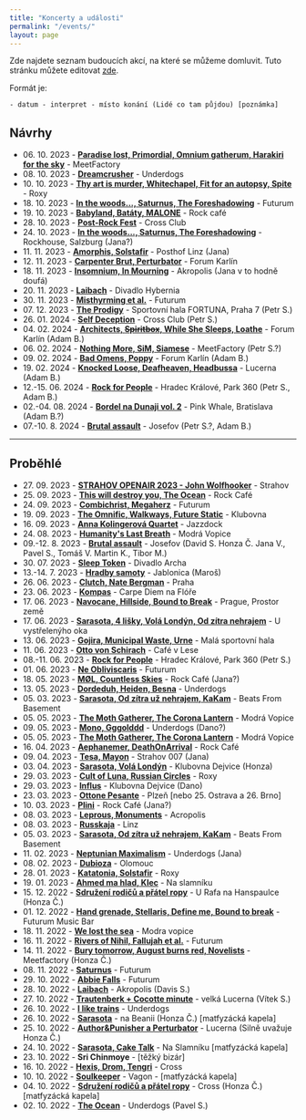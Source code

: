```yaml
---
title: "Koncerty a události"
permalink: "/events/"
layout: page
---
```


Zde najdete seznam budoucích akcí, na které se můžeme domluvit. Tuto stránku
můžete editovat [zde](https://github.com/yagarea/blackblog/blob/master/pages/events.md).

Formát je:

```
- datum - interpret - místo konání (Lidé co tam půjdou) [poznámka]
```

## Návrhy
- 06\. 10\. 2023 - **[Paradise lost, Primordial, Omnium gatherum, Harakiri for the sky](https://obscure.cz/cs/tickets/detail/id/545)** - MeetFactory
- 08\. 10\. 2023 - **[Dreamcrusher](https://www.heartnoize.cz/dreamcrusher-kill-alters-prague-concert-2023/)** - Underdogs
- 10\. 10\. 2023 - **[Thy art is murder, Whitechapel, Fit for an autopsy, Spite](https://obscure.cz/cs/tickets/detail/id/586)** - Roxy
- 18\. 10\. 2023 - **[In the woods..., Saturnus, The Foreshadowing](https://obscure.cz/cs/tickets/detail/id/620)** - Futurum
- 19\. 10\. 2023 - **[Babyland, Batáty, MALONE](https://allevents.in/prague/babyland-bat%C3%A1ty-malone-rock-caf%C3%A9-prague/200025391363636#)** - Rock café
- 28\. 10\. 2023 - **[Post-Rock Fest](https://fb.me/e/1bQ7x4Pdr)** - Cross Club
- 24\. 10\. 2023 - **[In the woods..., Saturnus, The Foreshadowing](https://www.rockhouse.at/Veranstaltungen//in-the-woods-nor-saturnus-den-the-foreshadowing-ita::4597)** - Rockhouse, Salzburg (Jana?)
- 11\. 11\. 2023 - **[Amorphis, Solstafir](https://www.posthof.at/programm/programm/article/amorphis-halo-tour-2023/)** - Posthof Linz (Jana)
- 12\. 11\. 2023 - **[Carpenter Brut, Perturbator](https://obscure.cz/cs/tickets/detail/id/580)** - Forum Karlín
- 18\. 11\. 2023 - **[Insomnium, In Mourning](https://obscure.cz/cs/tickets/detail/id/611)** - Akropolis (Jana v to hodně doufá)
- 20\. 11\. 2023 - **[Laibach](https://obscure.cz/cs/tickets/detail/id/593)** - Divadlo Hybernia
- 30\. 11\. 2023 - **[Misthyrming et al.](https://obscure.cz/cs/tickets/detail/id/590)** - Futurum 
- 07\. 12\. 2023 - **[The Prodigy](https://www.ticketmaster.cz/event/the-prodigy-vstupenky/47687)** - Sportovní hala FORTUNA, Praha 7 (Petr S.)
- 26\. 01\. 2024 - **[Self Deception](https://goout.net/en/self-deception/szvdxgw/)** - Cross Club (Petr S.)
- 04\. 02\. 2024 - **[Architects, ~~Spiritbox~~, While She Sleeps, Loathe](https://fb.me/e/3Rg2C91Rr)** - Forum Karlín (Adam B.)
- 06\. 02\. 2024 - **[Nothing More, SiM, Siamese](https://goout.net/cs/nothing-more%2Bspecial-guests/szlmwnw/)** - MeetFactory (Petr S.?)
- 09\. 02\. 2024 - **[Bad Omens, Poppy](https://rockforpeople.cz/en/concert/bad-omens-3/)** - Forum Karlín (Adam B.)
- 19\. 02\. 2024 - **[Knocked Loose, Deafheaven, Headbussa](https://obscure.cz/cs/tickets/detail/id/670)** - Lucerna (Adam B.)
- 12\.-15\. 06\. 2024 - **[Rock for People](https://rockforpeople.cz/)** - Hradec Králové, Park 360 (Petr S., Adam B.)
- 02\.-04\. 08\. 2024 - **[Bordel na Dunaji vol. 2](https://fb.me/e/3IOGL2DYu)** - Pink Whale, Bratislava (Adam B.?)
- 07\.-10\. 8\. 2024 - **[Brutal assault](https://brutalassault.cz/cs)** - Josefov (Petr S.?, Adam B.)

---

## Proběhlé
- 27\. 09\. 2023 - **[STRAHOV OPENAIR 2023 - John Wolfhooker](https://www.strahovopenair.cz/)** - Strahov
- 25\. 09\. 2023 - **[This will destroy you, The Ocean](https://obscure.cz/cs/tickets/detail/id/607)** - Rock Café
- 24\. 09\. 2023 - **[Combichrist, Megaherz](https://obscure.cz/cs/tickets/detail/id/583)** - Futurum
- 19\. 09\. 2023 - **[The Omnific, Walkways, Future Static](https://goout.net/cs/the-omnific%2Bwalkways%2Bfuture-static/szqmsgw/?fbclid=IwAR3GlB5lxQdA_Xk-zaOJ50t_H8Cy7dN_fUaTaGhIxh0v6G4BXcxLYdDh8K0)** - Klubovna
- 16\. 09\. 2023 - **[Anna Kolingerová Quartet](https://www.jazzdock.cz/cs/koncert/anna-kolingerova-quartet)** - Jazzdock
- 24\. 08\. 2023 - **[Humanity's Last Breath](https://obscure.cz/cs/tickets/detail/id/592)** - Modrá Vopice
- 09\.-12\. 8\. 2023 - **[Brutal assault](https://brutalassault.cz/cs)** - Josefov (David S. Honza Č. Jana V., Pavel S., Tomáš V. Martin K., Tibor M.)
- 30\. 07\. 2023 - **[Sleep Token](https://goout.net/cs/sleep-token/szavbuv/)** - Divadlo Archa
- 13\.-14\. 7\. 2023 - **[Hradby samoty](https://www.hradbysamoty.org)** - Jablonica (Maroš)
- 26\. 06\. 2023 - **[Clutch, Nate Bergman](https://obscure.cz/cs/tickets/detail/id/557)** - Praha
- 23\. 06\. 2023 - **[Kompas](https://m.facebook.com/events/647428783460796/)** - Carpe Diem na Flóře
- 17\. 06\. 2023 - **[Navocane, Hillside, Bound to Break](https://www.facebook.com/events/1201104257439038)** - Prague, Prostor země
- 17\. 06\. 2023 - **[Sarasota, 4 lišky, Volá Londýn, Od zítra nehrajem](http://www.uvoka.cz/okokulturnik/)** - U vystřelenýho oka
- 13\. 06\. 2023 - **[Gojira, Municipal Waste, Urne](https://obscure.cz/cs/tickets/detail/id/549)** - Malá sportovní hala
- 11\. 06\. 2023 - **[Otto von Schirach](https://obscure.cz/cs/tickets/detail/id/568)** - Café v Lese
- 08\.-11\. 06\. 2023 - **[Rock for People](https://rockforpeople.cz/)** - Hradec Králové, Park 360 (Petr S.)
- 01\. 06\. 2023 - **[Ne Obliviscaris](https://obscure.cz/cs/tickets/detail/id/533)** - Futurum
- 18\. 05\. 2023 - **[MØL, Countless Skies](https://rockcafe.cz/en/program/rock-for-people-presents-mol-dk-countless-skies-uk/)** - Rock Café (Jana?)
- 13\. 05\. 2023 - **[Dordeduh, Heiden, Besna](https://goout.net/cs/echoes-of-carpathians-dordeduh%2Bheiden%2Bbesna/szptcyu/)** - Underdogs
- 05\. 03\. 2023 - **[Sarasota, Od zítra už nehrajem, KaKam](https://bandzone.cz/koncert/535620-praha-beats-from-basement-koncert-v-beats-from-basement)** - Beats From Basement
- 05\. 05\. 2023 - **[The Moth Gatherer, The Corona Lantern](http://modravopice.eu/akce/obsazeno-696/)** - Modrá Vopice
- 09\. 05\. 2023 - **[Mono, Gggolddd](https://obscure.cz/cs/tickets/detail/id/546)** - Underdogs (Dano?)
- 05\. 05\. 2023 - **[The Moth Gatherer, The Corona Lantern](http://modravopice.eu/akce/obsazeno-696/)** - Modrá Vopice
- 16\. 04\. 2023 - **[Aephanemer, DeathOnArrival](https://rockcafe.cz/en/program/aephanemer-fr-support-deathonarrival/)** - Rock Café
- 09\. 04\. 2023 - **[Tesa, Mayon](https://obscure.cz/cs/tickets/detail/id/548)** - Strahov 007 (Jana)
- 03\. 04\. 2023 - **[Sarasota, Volá Londýn](https://klubovna.povalec.cz/6088/program/sarasota-vola-londyn-03-04-2023-19-00)** - Klubovna Dejvice (Honza)
- 29\. 03\. 2023 - **[Cult of Luna, Russian Circles](https://obscure.cz/cs/tickets/detail/id/502)** - Roxy
- 29\. 03\. 2023 - **[Influs](https://www.klubovna.povalec.cz/6071/program/influs-29-03-2023-20-00)** - Klubovna Dejvice (Dano)
- 23\. 03\. 2023 - **[Ottone Pesante](https://obscure.cz/cs/tickets/detail/id/537)** - Plzeň [nebo 25. Ostrava a 26. Brno]
- 10\. 03\. 2023 - **[Plini](https://obscure.cz/cs/tickets/detail/id/529)** - Rock Café (Jana?)
- 08\. 03\. 2023 - **[Leprous, Monuments](https://obscure.cz/cs/tickets/detail/id/508)** - Acropolis
- 08\. 03\. 2023 - **[Russkaja](https://www.oeticket.com/event/russkaja-turbopolkaparty-posthof-16091347)** - Linz
- 05\. 03\. 2023 - **[Sarasota, Od zítra už nehrajem, KaKam](https://bandzone.cz/koncert/535620-praha-beats-from-basement-koncert-v-beats-from-basement)** - Beats From Basement
- 11\. 02\. 2023 - **[Neptunian Maximalism](https://goout.net/cs/neptunian-maximalism/szbjawu/)** - Underdogs (Jana)
- 08\. 02\. 2023 - **[Dubioza](https://dubioza.org/tour-dates/)** - Olomouc
- 28\. 01\. 2023 - **[Katatonia, Solstafir](https://obscure.cz/cs/tickets/detail/id/415)** - Roxy
- 19\. 01\. 2023 - **[Ahmed ma hlad, Klec](https://na-slamniku.cz/koncerty/)** - Na slamníku
- 15\. 12\. 2022 - **[Sdružení rodičů a přátel ropy](http://srpr.cz/info.php#gigs)** - U Rafa na Hanspaulce  (Honza Č.)
- 01\. 12\. 2022 - **[Hand grenade, Stellaris, Define me, Bound to break](https://www.facebook.com/events/1194478941130518/)** - Futurum Music Bar
- 18\. 11\. 2022 - **[We lost the sea](https://www.ticketmaster.cz/event/we-lost-the-sea-solkyri-vstupenky/)** - Modra vopice
- 16\. 11\. 2022 - **[Rivers of Nihil, Fallujah et al.](https://obscure.cz/cs/tickets/detail/id/400)** - Futurum
- 14\. 11\. 2022 - **[Bury tomorrow, August burns red, Novelists](https://obscure.cz/cs/tickets/detail/id/387)** - Meetfactory (Honza Č.)
- 08\. 11\. 2022 - **[Saturnus](https://obscure.cz/cs/tickets/detail/id/518)** - Futurum
- 29\. 10\. 2022 - **[Abbie Falls](https://goout.net/cs/abbie-falls+no-face-no-case+33-movement/szveedt/)** - Futurum
- 28\. 10\. 2022 - **[Laibach](https://obscure.cz/cs/tickets/detail/id/337)** - Akropolis (Davis S.)
- 27\. 10\. 2022 - **[Trautenberk + Cocotte minute](https://www.ticketstream.cz/akce/trautenberk-v-lucerne-krest-noveho-alba-159283)** - velká Lucerna (Vítek S.)
- 26\. 10\. 2022 - **[I like trains](https://goout.net/cs/i-like-trains/szxahfr/)** - Underdogs
- 26\. 10\. 2022 - **[Sarasota](https://matfyzak.cz/wp/beanie/)** - na Beanii (Honza Č.) [matfyzácká kapela]
- 25\. 10\. 2022 - **[Author&Punisher a Perturbator](https://obscure.cz/cs/tickets/detail/id/398)** - Lucerna (Silně uvažuje Honza Č.)
- 24\. 10\. 2022 - **[Sarasota, Cake Talk](https://bandzone.cz/koncert/530334-praha-na-slamniku-koncert-na-slamniku)** - Na Slamníku [matfyzácká kapela]
- 23\. 10\. 2022 - **Sri Chinmoye** - [těžký bizár]
- 16\. 10\. 2022 - **[Hexis, Drom, Tengri](https://www.crossclub.cz/cs/program/7043-mad-cross/)** - Cross
- 10\. 10\. 2022 - **[Soulkeeper](http://vagon.cz/dnes.php)** - Vagon - [matfyzácká kapela]
- 04\. 10\. 2022 - **[Sdružení rodičů a přátel ropy](http://srpr.cz/info.php#gigs)** - Cross (Honza Č.) [matfyzácká kapela]
- 02\. 10\. 2022 - **[The Ocean](https://guides.ticketmaster.cz/event/the-ocean/the-ocean-2021-underdogs/)** - Underdogs (Pavel S.)

